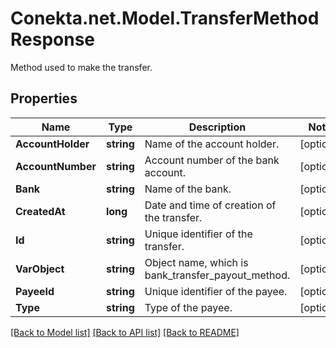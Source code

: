 # Conekta.net.Model.TransferMethodResponse
Method used to make the transfer.

## Properties

Name | Type | Description | Notes
------------ | ------------- | ------------- | -------------
**AccountHolder** | **string** | Name of the account holder. | [optional] 
**AccountNumber** | **string** | Account number of the bank account. | [optional] 
**Bank** | **string** | Name of the bank. | [optional] 
**CreatedAt** | **long** | Date and time of creation of the transfer. | [optional] 
**Id** | **string** | Unique identifier of the transfer. | [optional] 
**VarObject** | **string** | Object name, which is bank_transfer_payout_method. | [optional] 
**PayeeId** | **string** | Unique identifier of the payee. | [optional] 
**Type** | **string** | Type of the payee. | [optional] 

[[Back to Model list]](../README.md#documentation-for-models) [[Back to API list]](../README.md#documentation-for-api-endpoints) [[Back to README]](../README.md)


